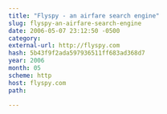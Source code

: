 ```yaml
---
title: "Flyspy - an airfare search engine"
slug: flyspy-an-airfare-search-engine
date: 2006-05-07 23:12:50 -0500
category: 
external-url: http://flyspy.com
hash: 5b43f9f2ada597936511ff683ad368d7
year: 2006
month: 05
scheme: http
host: flyspy.com
path: 

---
```



